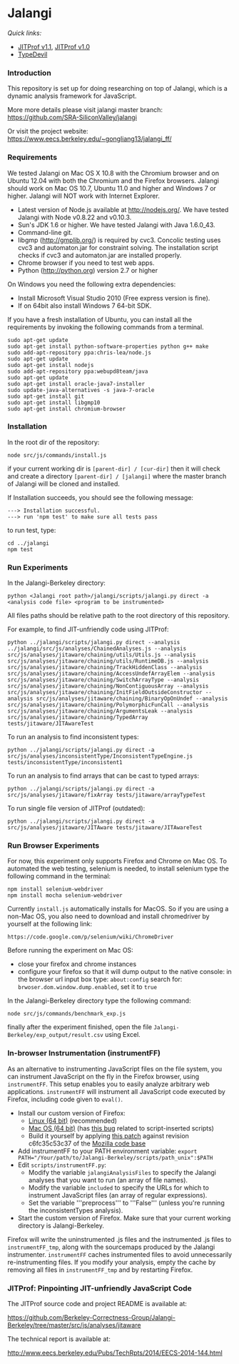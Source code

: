 Jalangi
=======

*Quick links:*
 * [JITProf v1.1](https://github.com/Berkeley-Correctness-Group/jalangi2analyses), [JITProf v1.0](https://github.com/Berkeley-Correctness-Group/Jalangi-Berkeley/tree/master/src/js/analyses/jitaware)
 * [TypeDevil](https://github.com/Berkeley-Correctness-Group/Jalangi-Berkeley/tree/master/src/js/analyses/inconsistentType)


### Introduction

This repository is set up for doing researching on top of Jalangi, which is a dynamic analysis framework for JavaScript.

More more details please visit jalangi master branch:
https://github.com/SRA-SiliconValley/jalangi

Or visit the project website:
https://www.eecs.berkeley.edu/~gongliang13/jalangi_ff/

### Requirements

We tested Jalangi on Mac OS X 10.8 with the Chromium browser and on Ubuntu 12.04 with both the Chromium and the Firefox browsers.  Jalangi should work on Mac OS 10.7, Ubuntu 11.0 and higher and Windows 7 or higher. Jalangi will NOT work with Internet Explorer.

  * Latest version of Node.js available at http://nodejs.org/.  We have tested Jalangi with Node v0.8.22 and v0.10.3.
  * Sun's JDK 1.6 or higher.  We have tested Jalangi with Java 1.6.0_43.
  * Command-line git.
  * libgmp (http://gmplib.org/) is required by cvc3.  Concolic testing uses cvc3 and automaton.jar for constraint solving. The installation script checks if cvc3 and automaton.jar are installed properly.
  * Chrome browser if you need to test web apps.
  * Python (http://python.org) version 2.7 or higher
  
On Windows you need the following extra dependencies:

  * Install Microsoft Visual Studio 2010 (Free express version is fine).
  * If on 64bit also install Windows 7 64-bit SDK.

If you have a fresh installation of Ubuntu, you can install all the requirements by invoking the following commands from a terminal.

    sudo apt-get update
    sudo apt-get install python-software-properties python g++ make
    sudo add-apt-repository ppa:chris-lea/node.js
    sudo apt-get update
    sudo apt-get install nodejs
    sudo add-apt-repository ppa:webupd8team/java
    sudo apt-get update
    sudo apt-get install oracle-java7-installer
    sudo update-java-alternatives -s java-7-oracle
    sudo apt-get install git
    sudo apt-get install libgmp10
    sudo apt-get install chromium-browser

### Installation

In the root dir of the repository:
```
node src/js/commands/install.js
```
if your current working dir is ```[parent-dir] / [cur-dir]``` then it will check and create a directory ```[parent-dir] / [jalangi]``` where the master branch of Jalangi will be cloned and installed.

If Installation succeeds, you should see the following message:
```
---> Installation successful.
---> run 'npm test' to make sure all tests pass
```
to run test, type:
```
cd ../jalangi
npm test
```
### Run Experiments
In the Jalangi-Berkeley directory:
```
python <Jalangi root path>/jalangi/scripts/jalangi.py direct -a <analysis code file> <program to be instrumented>
```
All files paths should be relative path to the root directory of this repository.

For example, to find JIT-unfriendly code using JITProf:
```
python ../jalangi/scripts/jalangi.py direct --analysis ../jalangi/src/js/analyses/ChainedAnalyses.js --analysis src/js/analyses/jitaware/chaining/utils/Utils.js --analysis src/js/analyses/jitaware/chaining/utils/RuntimeDB.js --analysis src/js/analyses/jitaware/chaining/TrackHiddenClass --analysis src/js/analyses/jitaware/chaining/AccessUndefArrayElem --analysis src/js/analyses/jitaware/chaining/SwitchArrayType --analysis src/js/analyses/jitaware/chaining/NonContiguousArray --analysis src/js/analyses/jitaware/chaining/InitFieldOutsideConstructor --analysis src/js/analyses/jitaware/chaining/BinaryOpOnUndef --analysis src/js/analyses/jitaware/chaining/PolymorphicFunCall --analysis src/js/analyses/jitaware/chaining/ArgumentsLeak --analysis src/js/analyses/jitaware/chaining/TypedArray tests/jitaware/JITAwareTest
```

To run an analysis to find inconsistent types:
```
python ../jalangi/scripts/jalangi.py direct -a src/js/analyses/inconsistentType/InconsistentTypeEngine.js tests/inconsistentType/inconsistent1
```

To run an analysis to find arrays that can be cast to typed arrays:
```
python ../jalangi/scripts/jalangi.py direct -a src/js/analyses/jitaware/fixArray tests/jitaware/arrayTypeTest
```

To run single file version of JITProf (outdated):
```
python ../jalangi/scripts/jalangi.py direct -a src/js/analyses/jitaware/JITAware tests/jitaware/JITAwareTest
```

### Run Browser Experiments

For now, this experiment only supports Firefox and Chrome on Mac OS.
To automated the web testing, selenium is needed, to install selenium type the following command in the terminal:
```
npm install selenium-webdriver
npm install mocha selenium-webdriver
```
Currently ```install.js``` automatically installs for MacOS. So if you are using a non-Mac OS, you also need to download and install chromedriver by yourself at the following link:
```
https://code.google.com/p/selenium/wiki/ChromeDriver
```

Before running the experiment on Mac OS:
  * close your firefox and chrome instances
  * configure your firefox so that it will dump output to the native console:
    in the browser url input box type: ```about:config```
    search for: ```brwoser.dom.window.dump.enabled```, set it to ```true```

In the Jalangi-Berkeley directory type the following command:
```
node src/js/commands/benchmark_exp.js
```
finally after the experiment finished, open the file ```Jalangi-Berkeley/exp_output/result.csv``` using Excel.

### In-browser Instrumentation (instrumentFF)

As an alternative to instrumenting JavaScript files on the file system, you can instrument JavaScript on the fly in the Firefox browser, using ```instrumentFF```. This setup enables you to easily analyze arbitrary web applications. ```instrumentFF``` will instrument all JavaScript code executed by Firefox, including code given to ```eval()```.

  * Install our custom version of Firefox:
    * [Linux (64 bit)](http://mp.binaervarianz.de/jalangi/firefox-jalangi-27.0a1.en-US.linux-x86_64_20140815.tar.bz2) (recommended)
    * [Mac OS (64 bit)](http://mp.binaervarianz.de/jalangi/firefox-jalangi-27.0a1.en-US.mac64_20140520.dmg) (has [this bug](https://github.com/Berkeley-Correctness-Group/Jalangi-Berkeley/issues/3) related to script-inserted scripts)
    * Build it yourself by applying [this patch](http://mp.binaervarianz.de/jalangi/firefox_jalangi_20140815.diff) against revision c6fc35c53c37 of the [Mozilla code base](https://hg.mozilla.org/mozilla-central)
  * Add instrumentFF to your PATH environment variable:
    ```export PATH="/Your/path/to/Jalangi-Berkeley/scripts/path_unix":$PATH```
  * Edit ```scripts/instrumentFF.py```:
    * Modify the variable ```jalangiAnalysisFiles``` to specify the Jalangi analyses that you want to run (an array of file names).
    * Modify the variable ```included``` to specify the URLs for which to instrument JavaScript files (an array of regular expressions).
    * Set the variable '''preprocess''' to '''False''' (unless you're running the inconsistentTypes analysis).
  * Start the custom version of Firefox. Make sure that your current working directory is Jalangi-Berkeley.

Firefox will write the uninstrumented .js files and the instrumented .js files to ```instrumentFF_tmp```, along with the sourcemaps produced by the Jalangi instrumenter. ```instrumentFF``` caches instrumented files to avoid unnecessarily re-instrumenting files. If you modify your analysis, empty the cache by removing all files in ```instrumentFF_tmp``` and by restarting Firefox.

### JITProf: Pinpointing JIT-unfriendly JavaScript Code

The JITProf source code and project README is available at:

https://github.com/Berkeley-Correctness-Group/Jalangi-Berkeley/tree/master/src/js/analyses/jitaware

The technical report is available at:

http://www.eecs.berkeley.edu/Pubs/TechRpts/2014/EECS-2014-144.html
